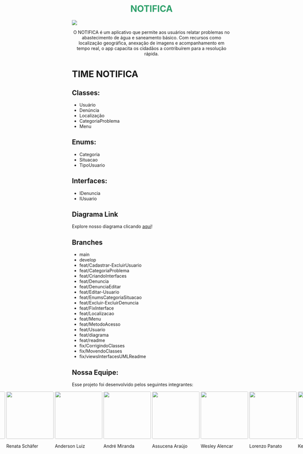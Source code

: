 <h1 align="center" style="color: 
#2ea06a;"> NOTIFICA </h1>
<img src="https://notifica-nine.vercel.app/assets/head-img-peoples.png" />
<p align="center">
  O NOTIFICA é um aplicativo que permite aos usuários relatar problemas no abastecimento de água e saneamento básico. Com recursos como localização geográfica, anexação de imagens e acompanhamento em tempo real, o app capacita os cidadãos a contribuírem para a resolução rápida.<br/>
</p>

# TIME NOTIFICA

## Classes:

- Usuário
- Denúncia
- Localização
- CategoriaProblema
- Menu

## Enums:

- Categoria
- Situacao
- TipoUsuario

## Interfaces:

- IDenuncia
- IUsuario

## Diagrama Link

Explore nosso diagrama clicando [aqui](https://lucid.app/lucidchart/5adf4b52-d0bf-42fa-be20-9cf1f0ab1121/edit?view_items=URV0b4~lnq6Z&invitationId=inv_7c44ca34-3e04-49e1-b59e-bd1d6714659d)!

## Branches

- main
- develop
- feat/Cadastrar-ExcluirUsuario
- feat/CategoriaProblema
- feat/CriandoInterfaces
- feat/Denuncia
- feat/DenunciaEditar
- feat/Editar-Usuario
- feat/EnumsCategoriaSituacao
- feat/Excluir-ExcluirDenuncia
- feat/FixInterface
- feat/Localizacao
- feat/Menu
- feat/MetodoAcesso
- feat/Usuario
- feat/diagrama
- feat/readme
- fix/CorrigindoClasses
- fix/MovendoClasses
- fix/viewsInterfacesUMLReadme

## Nossa Equipe:

Esse projeto foi desenvolvido pelos seguintes integrantes:

<div style="display:flex; justify-content:center; gap:4px;">
  <div>
  <img width="150px" style="border-radius: 3px;" src="https://avatars.githubusercontent.com/u/45438661?v=4">
  <p>Adam Cardoso</p>
  </div>
  <div>
   <img width="150px" style="border-radius: 3px;" src="https://avatars.githubusercontent.com/u/83096934?v=4">
    <p>Renata Schäfer</p>
  </div>
  <div>
   <img width="150px" style="border-radius: 3px;" src="https://avatars.githubusercontent.com/u/78749443?v=4">
    <p>Anderson Luiz</p>
  </div>
  <div>
   <img width="150px" style="border-radius: 3px;" src="https://avatars.githubusercontent.com/u/66953194?v=4">
    <p>André Miranda</p>
  </div>
  <div>
   <img width="150px" style="border-radius: 3px;" src="https://avatars.githubusercontent.com/u/118921604?v=4">
    <p>Assucena Araújo</p>
  </div>
  <div>
   <img width="150px" style="border-radius: 3px;" src="https://avatars.githubusercontent.com/u/47366440?v=4">
    <p>Wesley Alencar</p>
  </div>
  <div>
   <img width="150px" style="border-radius: 3px;" src="https://avatars.githubusercontent.com/u/132415449?v=4">
    <p>Lorenzo Panato</p>
  </div>
  <div>
   <img width="150px" style="border-radius: 3px;" src="https://avatars.githubusercontent.com/u/91156133?v=4">
    <p>Kevin Matos</p>
  </div>
</div>

